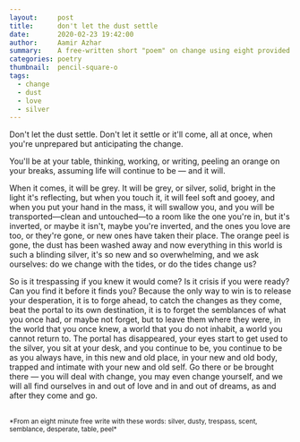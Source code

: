 ```yaml
---
layout:     post
title:      don't let the dust settle
date:       2020-02-23 19:42:00
author:     Aamir Azhar
summary:    A free-written short "poem" on change using eight provided words at a writing group meetup.
categories: poetry
thumbnail:  pencil-square-o
tags:
  - change
  - dust
  - love
  - silver
---
```

Don't let the dust settle. Don't let it settle or it'll come, all at once, when you're unprepared but anticipating the change.

You'll be at your table, thinking, working, or writing, peeling an orange on your breaks, assuming life will continue to be — and it will.

When it comes, it will be grey. It will be grey, or silver, solid, bright in the light it's reflecting, but when you touch it, it will feel soft and gooey, and when you put your hand in the mass, it will swallow you, and you will be transported—clean and untouched—to a room like the one you're in, but it's inverted, or maybe it isn't, maybe you're inverted, and the ones you love are too, or they're gone, or new ones have taken their place. The orange peel is gone, the dust has been washed away and now everything in this world is such a blinding silver, it's so new and so overwhelming, and we ask ourselves: do we change with the tides, or do the tides change us?

So is it trespassing if you knew it would come? Is it crisis if you were ready? Can you find it before it finds you? Because the only way to win is to release your desperation, it is to forge ahead, to catch the changes as they come, beat the portal to its own destination, it is to forget the semblances of what you once had, or maybe not forget, but to leave them where they were, in the world that you once knew, a world that you do not inhabit, a world you cannot return to. The portal has disappeared, your eyes start to get used to the silver, you sit at your desk, and you continue to be, you continue to be as you always have, in this new and old place, in your new and old body, trapped and intimate with your new and old self. Go there or be brought there — you will deal with change, you may even change yourself, and we will all find ourselves in and out of love and in and out of dreams, as and after they come and go.

<br>
<sup>*From an eight minute free write with these words: silver, dusty, trespass, scent, semblance, desperate, table, peel*</sup>
